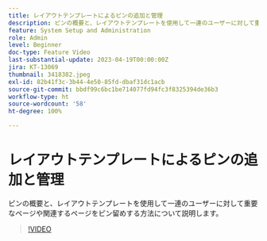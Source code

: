 ```yaml
---
title: レイアウトテンプレートによるピンの追加と管理
description: ピンの概要と、レイアウトテンプレートを使用して一連のユーザーに対して重要なページや関連するページをピン留めする方法について説明します。
feature: System Setup and Administration
role: Admin
level: Beginner
doc-type: Feature Video
last-substantial-update: 2023-04-19T00:00:00Z
jira: KT-13069
thumbnail: 3418382.jpeg
exl-id: 82b41f3c-3b44-4e50-85fd-dbaf31dc1acb
source-git-commit: bbdf99c6bc1be714077fd94fc3f8325394de36b3
workflow-type: ht
source-wordcount: '58'
ht-degree: 100%

---
```


# レイアウトテンプレートによるピンの追加と管理

ピンの概要と、レイアウトテンプレートを使用して一連のユーザーに対して重要なページや関連するページをピン留めする方法について説明します。

>[!VIDEO](https://video.tv.adobe.com/v/3418382/?quality=12&learn=on&enablevpops=1)
